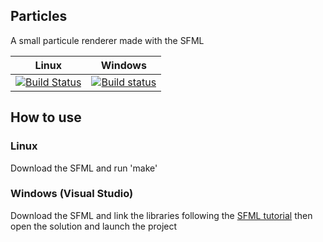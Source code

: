 ## Particles
A small particule renderer made with the SFML

| Linux          | Windows     |
| -------------- | ------------ |
| [![Build Status](https://travis-ci.org/Xwilarg/Particles.svg?branch=master)](https://travis-ci.org/Xwilarg/Particles) | [![Build status](https://ci.appveyor.com/api/projects/status/jj47bntivyosii9n/branch/master?svg=true)](https://ci.appveyor.com/project/Xwilarg/particles/branch/master) |

## How to use

### Linux
Download the SFML and run 'make'


### Windows (Visual Studio)
Download the SFML and link the libraries following the [SFML tutorial](https://www.sfml-dev.org/tutorials/2.5/start-vc.php) then open the solution and launch the project
